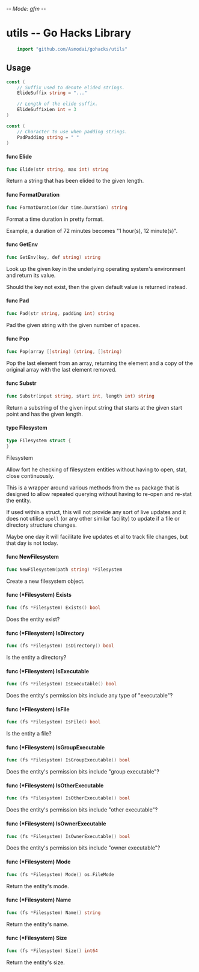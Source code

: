 -*- Mode: gfm -*-

# utils -- Go Hacks Library

```go
    import "github.com/Asmodai/gohacks/utils"
```

## Usage

```go
const (
	// Suffix used to denote elided strings.
	ElideSuffix string = "..."

	// Length of the elide suffix.
	ElideSuffixLen int = 3
)
```

```go
const (
	// Character to use when padding strings.
	PadPadding string = " "
)
```

#### func  Elide

```go
func Elide(str string, max int) string
```
Return a string that has been elided to the given length.

#### func  FormatDuration

```go
func FormatDuration(dur time.Duration) string
```
Format a time duration in pretty format.

Example, a duration of 72 minutes becomes "1 hour(s), 12 minute(s)".

#### func  GetEnv

```go
func GetEnv(key, def string) string
```
Look up the given key in the underlying operating system's environment and
return its value.

Should the key not exist, then the given default value is returned instead.

#### func  Pad

```go
func Pad(str string, padding int) string
```
Pad the given string with the given number of spaces.

#### func  Pop

```go
func Pop(array []string) (string, []string)
```
Pop the last element from an array, returning the element and a copy of the
original array with the last element removed.

#### func  Substr

```go
func Substr(input string, start int, length int) string
```
Return a substring of the given input string that starts at the given start
point and has the given length.

#### type Filesystem

```go
type Filesystem struct {
}
```

Filesystem

Allow fort he checking of filesystem entities without having to open, stat,
close continuously.

This is a wrapper around various methods from the `os` package that is designed
to allow repeated querying without having to re-open and re-stat the entity.

If used within a struct, this will not provide any sort of live updates and it
does not utilise `epoll` (or any other similar facility) to update if a file or
directory structure changes.

Maybe one day it will facilitate live updates et al to track file changes, but
that day is not today.

#### func  NewFilesystem

```go
func NewFilesystem(path string) *Filesystem
```
Create a new filesystem object.

#### func (*Filesystem) Exists

```go
func (fs *Filesystem) Exists() bool
```
Does the entity exist?

#### func (*Filesystem) IsDirectory

```go
func (fs *Filesystem) IsDirectory() bool
```
Is the entity a directory?

#### func (*Filesystem) IsExecutable

```go
func (fs *Filesystem) IsExecutable() bool
```
Does the entity's permission bits include any type of "executable"?

#### func (*Filesystem) IsFile

```go
func (fs *Filesystem) IsFile() bool
```
Is the entity a file?

#### func (*Filesystem) IsGroupExecutable

```go
func (fs *Filesystem) IsGroupExecutable() bool
```
Does the entity's permission bits include "group executable"?

#### func (*Filesystem) IsOtherExecutable

```go
func (fs *Filesystem) IsOtherExecutable() bool
```
Does the entity's permission bits include "other executable"?

#### func (*Filesystem) IsOwnerExecutable

```go
func (fs *Filesystem) IsOwnerExecutable() bool
```
Does the entity's permission bits include "owner executable"?

#### func (*Filesystem) Mode

```go
func (fs *Filesystem) Mode() os.FileMode
```
Return the entity's mode.

#### func (*Filesystem) Name

```go
func (fs *Filesystem) Name() string
```
Return the entity's name.

#### func (*Filesystem) Size

```go
func (fs *Filesystem) Size() int64
```
Return the entity's size.
